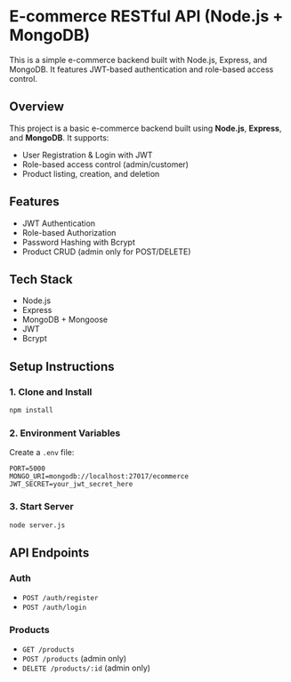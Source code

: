 # E-commerce RESTful API (Node.js + MongoDB)
This is a simple e-commerce backend built with Node.js, Express, and MongoDB. It features JWT-based authentication and role-based access control.

## Overview
This project is a basic e-commerce backend built using **Node.js**, **Express**, and **MongoDB**. It supports:
- User Registration & Login with JWT
- Role-based access control (admin/customer)
- Product listing, creation, and deletion

## Features
- JWT Authentication
- Role-based Authorization
- Password Hashing with Bcrypt
- Product CRUD (admin only for POST/DELETE)

## Tech Stack
- Node.js
- Express
- MongoDB + Mongoose
- JWT
- Bcrypt

## Setup Instructions

### 1. Clone and Install
```bash
npm install
```

### 2. Environment Variables
Create a `.env` file:
```
PORT=5000
MONGO_URI=mongodb://localhost:27017/ecommerce
JWT_SECRET=your_jwt_secret_here
```

### 3. Start Server
```bash
node server.js
```

## API Endpoints

### Auth
- `POST /auth/register`
- `POST /auth/login`

### Products
- `GET /products`
- `POST /products` (admin only)
- `DELETE /products/:id` (admin only)

